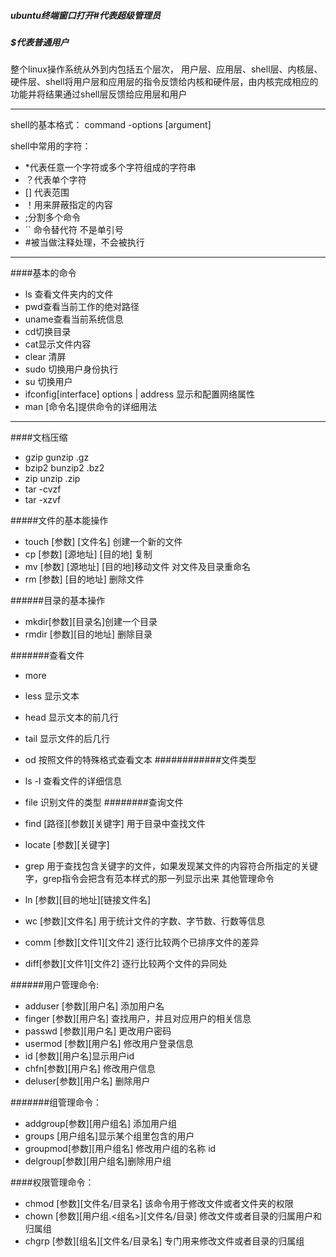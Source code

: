 #####  ubuntu终端窗口打开#代表超级管理员
#####    $代表普通用户
整个linux操作系统从外到内包括五个层次，
用户层、应用层、shell层、内核层、硬件层、shell将用户层和应用层的指令反馈给内核和硬件层，由内核完成相应的功能并将结果通过shell层反馈给应用层和用户

----------------
shell的基本格式：
command -options [argument]

shell中常用的字符：
* \*代表任意一个字符或多个字符组成的字符串
* ？代表单个字符
* [] 代表范围
* ！用来屏蔽指定的内容
* ;分割多个命令
*  `` 命令替代符  不是单引号
* \#被当做注释处理，不会被执行
-----------------
####基本的命令
* ls 查看文件夹内的文件
* pwd查看当前工作的绝对路径
* uname查看当前系统信息
* cd切换目录
* cat显示文件内容
* clear 清屏
* sudo 切换用户身份执行
* su 切换用户
* ifconfig[interface] options | address 显示和配置网络属性
* man [命令名]提供命令的详细用法  
-----------------------------
####文档压缩

* gzip       gunzip    .gz
* bzip2 bunzip2    .bz2
* zip unzip .zip
* tar -cvzf    
* tar -xzvf


#####文件的基本能操作
* touch [参数] [文件名] 创建一个新的文件
* cp [参数] [源地址] [目的地] 复制
* mv [参数] [源地址] [目的地]移动文件 对文件及目录重命名
* rm [参数] [目的地址] 删除文件

######目录的基本操作
* mkdir[参数][目录名]创建一个目录
* rmdir [参数][目的地址] 删除目录 

#######查看文件
* more
* less 显示文本
* head 显示文本的前几行
* tail 显示文件的后几行
* od 按照文件的特殊格式查看文本
############文件类型
* ls -l 查看文件的详细信息
* file 识别文件的类型
########查询文件
* find [路径][参数][关键字] 用于目录中查找文件
* locate [参数][关键字]
* grep 用于查找包含关键字的文件，如果发现某文件的内容符合所指定的关键字，grep指令会把含有范本样式的那一列显示出来
其他管理命令

* ln [参数][目的地址][链接文件名]
* wc [参数][文件名] 用于统计文件的字数、字节数、行数等信息
* comm [参数][文件1][文件2] 逐行比较两个已排序文件的差异
* diff[参数][文件1][文件2] 逐行比较两个文件的异同处


######用户管理命令:
* adduser [参数][用户名] 添加用户名
* finger [参数][用户名] 查找用户，并且对应用户的相关信息
* passwd [参数][用户名] 更改用户密码
* usermod [参数][用户名] 修改用户登录信息
* id [参数][用户名]显示用户id
* chfn[参数][用户名] 修改用户信息
* deluser[参数][用户名] 删除用户

#######组管理命令：
* addgroup[参数][用户组名] 添加用户组
* groups [用户组名]显示某个组里包含的用户
* groupmod[参数][用户组名] 修改用户组的名称 id
* delgroup[参数][用户组名]删除用户组

####权限管理命令：
* chmod [参数][文件名/目录名] 该命令用于修改文件或者文件夹的权限
* chown [参数][用户组.<组名>][文件名/目录] 修改文件或者目录的归属用户和归属组
* chgrp [参数][组名][文件名/目录名] 专门用来修改文件或者目录的归属组
